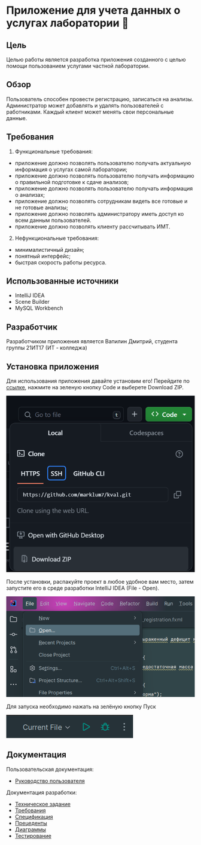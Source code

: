# Приложение для учета данных о услугах лаборатории :syringe:

## Цель 

Целью работы является разработка приложения созданного с целью помощи пользованием услугами частной лаборатории. 

## Обзор 

Пользователь способен провести регистрацию, записаться на анализы. Администратор может добавлять и удалять пользователей с работниками. Каждый клиент может менять свои персональные данные.

## Требования

1. Функциональные требования:
- приложение должно позволять пользователю получать актуальную информация о услугах самой лаборатории;
- приложение должно позволять пользователю получать информацию о правильной подготовке к сдаче анализов;
- приложение должно позволять пользователю получать информация о анализах;
- приложение должно позволять сотрудникам видеть все готовые и не готовые анализы;
- приложение должно позволять администратору иметь доступ ко всем данным пользователей.
- приложение должно позволять клиенту рассчитывать ИМТ.
2. Нефункциональные требования:
- минималистичный дизайн;
- понятный интерфейс;
- быстрая скорость работы ресурса.

## Использованные источники 

- IntelliJ IDEA
- Scene Builder
- MySQL Workbench

## Разработчик

Разработчиком приложения является Вапилин Дмитрий, студента группы 21ИТ17 (ИТ - колледжа) 

## Установка приложения 

Для использования приложения давайте установим его! Перейдите по [ссылке](https://github.com/marklum7/kval), нажмите на зеленую кнопку Code и выберете Download ZIP.

![1](https://github.com/marklum7/kval/blob/main/foto/303944432-edd8d450-e268-403e-8c21-33c10f8228d5.png)

После установки, распакуйте проект в любое удобное вам место, затем запустите его в среде разработки IntelliJ IDEA (File - Open).

![2](https://github.com/marklum7/kval/blob/main/foto/303944405-93208e71-2627-449a-9d5b-db3b9a1979a8.png)

Для запуска необходимо нажать на зелёную кнопку Пуск

![3](https://github.com/marklum7/kval/blob/main/foto/303944489-04c30a8a-7ac4-479b-9fcd-66366934bd89.png)

## Документация 

Пользовательская документация:

- [Руководство пользователя](https://github.com/marklum7/kval/wiki/5.-%D0%A0%D1%83%D0%BA%D0%BE%D0%B2%D0%BE%D0%B4%D1%81%D1%82%D0%B2%D0%BE-%D0%BF%D0%BE%D0%BB%D1%8C%D0%B7%D0%BE%D0%B2%D0%B0%D1%82%D0%B5%D0%BB%D1%8F)
  
Документация разработки:

- [Техническое задание](https://github.com/marklum7/kval/wiki/1.-%D0%A2%D0%B5%D1%85%D0%BD%D0%B8%D1%87%D0%B5%D1%81%D0%BA%D0%BE%D0%B5-%D0%B7%D0%B0%D0%B4%D0%B0%D0%BD%D0%B8%D0%B5)
- [Требования](https://github.com/marklum7/kval/wiki/2.-%D0%A2%D1%80%D0%B5%D0%B1%D0%BE%D0%B2%D0%B0%D0%BD%D0%B8%D1%8F)
- [Спецификация](https://github.com/marklum7/kval/wiki/3.-%D0%A1%D0%BF%D0%B5%D1%86%D0%B8%D1%84%D0%B8%D0%BA%D0%B0%D1%86%D0%B8%D1%8F)
- [Прецеденты](https://github.com/marklum7/kval/wiki/4.-%D0%9F%D1%80%D0%B5%D1%86%D0%B5%D0%B4%D0%B5%D0%BD%D1%82%D1%8B)
- [Диаграммы](https://github.com/marklum7/kval/wiki/6.-%D0%94%D0%B8%D0%B0%D0%B3%D1%80%D0%B0%D0%BC%D0%BC%D1%8B)
- [Тестирование](https://github.com/marklum7/kval/wiki/7.-%D0%A2%D0%B5%D1%81%D1%82%D0%B8%D1%80%D0%BE%D0%B2%D0%B0%D0%BD%D0%B8%D0%B5)
